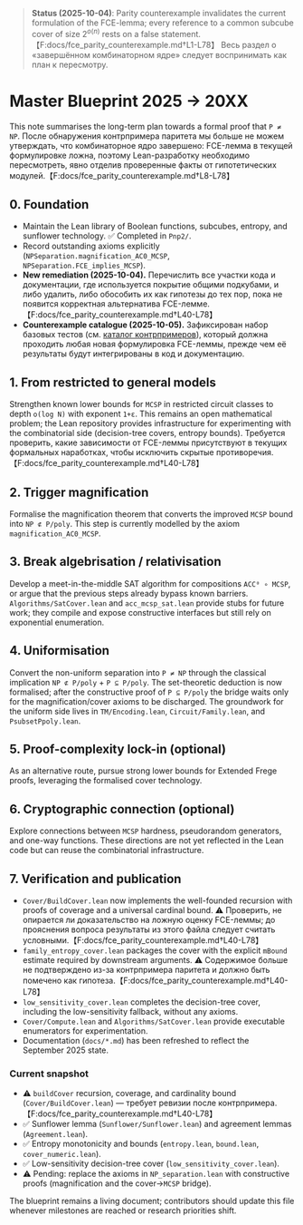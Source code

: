 > **Status (2025-10-04)**: Parity counterexample invalidates the current formulation of the FCE-lemma; every reference to a common subcube cover of size $2^{o(n)}$ rests on a false statement.【F:docs/fce_parity_counterexample.md†L1-L78】 Весь раздел о «завершённом комбинаторном ядре» следует воспринимать как план к пересмотру.

# Master Blueprint 2025 → 20XX

This note summarises the long-term plan towards a formal proof that `P ≠ NP`.  После обнаружения контрпримера паритета мы больше не можем утверждать, что комбинаторное ядро завершено: FCE-лемма в текущей формулировке ложна, поэтому Lean-разработку необходимо пересмотреть, явно отделив проверенные факты от гипотетических модулей.【F:docs/fce_parity_counterexample.md†L8-L78】

## 0. Foundation

* Maintain the Lean library of Boolean functions, subcubes, entropy, and sunflower technology.  ✅ Completed in `Pnp2/`.
* Record outstanding axioms explicitly (`NPSeparation.magnification_AC0_MCSP`, `NPSeparation.FCE_implies_MCSP`).
* **New remediation (2025-10-04).** Перечислить все участки кода и документации, где используется покрытие общими подкубами, и либо удалить, либо обособить их как гипотезы до тех пор, пока не появится корректная альтернатива FCE-лемме.【F:docs/fce_parity_counterexample.md†L40-L78】
* **Counterexample catalogue (2025-10-05).** Зафиксирован набор базовых тестов (см. [каталог контрпримеров](fce_counterexample_catalog.md)), который должна проходить любая новая формулировка FCE-леммы, прежде чем её результаты будут интегрированы в код и документацию.

## 1. From restricted to general models

Strengthen known lower bounds for `MCSP` in restricted circuit classes to depth `o(log N)` with exponent `1+ε`.  This remains an open mathematical problem; the Lean repository provides infrastructure for experimenting with the combinatorial side (decision-tree covers, entropy bounds).  Требуется проверить, какие зависимости от FCE-леммы присутствуют в текущих формальных наработках, чтобы исключить скрытые противоречия.【F:docs/fce_parity_counterexample.md†L40-L78】

## 2. Trigger magnification

Formalise the magnification theorem that converts the improved `MCSP` bound into `NP ⊄ P/poly`.  This step is currently modelled by the axiom `magnification_AC0_MCSP`.

## 3. Break algebrisation / relativisation

Develop a meet-in-the-middle SAT algorithm for compositions `ACC⁰ ∘ MCSP`, or argue that the previous steps already bypass known barriers.  `Algorithms/SatCover.lean` and `acc_mcsp_sat.lean` provide stubs for future work; they compile and expose constructive interfaces but still rely on exponential enumeration.

## 4. Uniformisation

Convert the non-uniform separation into `P ≠ NP` through the classical implication `NP ⊄ P/poly` + `P ⊆ P/poly`.  The set-theoretic deduction is now formalised; after the constructive proof of `P ⊆ P/poly` the bridge waits only for the magnification/cover axioms to be discharged.  The groundwork for the uniform side lives in `TM/Encoding.lean`, `Circuit/Family.lean`, and `PsubsetPpoly.lean`.

## 5. Proof-complexity lock-in (optional)

As an alternative route, pursue strong lower bounds for Extended Frege proofs, leveraging the formalised cover technology.

## 6. Cryptographic connection (optional)

Explore connections between `MCSP` hardness, pseudorandom generators, and one-way functions.  These directions are not yet reflected in the Lean code but can reuse the combinatorial infrastructure.

## 7. Verification and publication

* `Cover/BuildCover.lean` now implements the well-founded recursion with proofs of coverage and a universal cardinal bound. ⚠️ Проверить, не опирается ли доказательство на ложную оценку FCE-леммы; до прояснения вопроса результаты из этого файла следует считать условными.【F:docs/fce_parity_counterexample.md†L40-L78】
* `family_entropy_cover.lean` packages the cover with the explicit `mBound` estimate required by downstream arguments. ⚠️ Содержимое больше не подтверждено из-за контрпримера паритета и должно быть помечено как гипотеза.【F:docs/fce_parity_counterexample.md†L40-L78】
* `low_sensitivity_cover.lean` completes the decision-tree cover, including the low-sensitivity fallback, without any axioms.
* `Cover/Compute.lean` and `Algorithms/SatCover.lean` provide executable enumerators for experimentation.
* Documentation (`docs/*.md`) has been refreshed to reflect the September 2025 state.

### Current snapshot

* ⚠️ `buildCover` recursion, coverage, and cardinality bound (`Cover/BuildCover.lean`) — требует ревизии после контрпримера.【F:docs/fce_parity_counterexample.md†L40-L78】
* ✅ Sunflower lemma (`Sunflower/Sunflower.lean`) and agreement lemmas (`Agreement.lean`).
* ✅ Entropy monotonicity and bounds (`entropy.lean`, `bound.lean`, `cover_numeric.lean`).
* ✅ Low-sensitivity decision-tree cover (`low_sensitivity_cover.lean`).
* ⚠️ Pending: replace the axioms in `NP_separation.lean` with constructive proofs (magnification and the cover→`MCSP` bridge).

The blueprint remains a living document; contributors should update this file whenever milestones are reached or research priorities shift.
